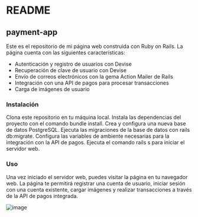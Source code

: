 # README
## payment-app

Este es el repositorio de mi página web construida con Ruby on Rails. La página cuenta con las siguientes características:

* Autenticación y registro de usuarios con Devise
* Recuperación de clave de usuario con Devise
* Envío de correos electrónicos con la gema Action Mailer de Rails
* Integración con una API de pagos para procesar transacciones
* Carga de imágenes de usuario

### Instalación

Clona este repositorio en tu máquina local.
Instala las dependencias del proyecto con el comando bundle install.
Crea y configura una nueva base de datos PostgreSQL.
Ejecuta las migraciones de la base de datos con rails db:migrate.
Configura las variables de ambiente necesarias para la integración con la API de pagos.
Ejecuta el comando rails s para iniciar el servidor web.
### Uso

Una vez iniciado el servidor web, puedes visitar la página en tu navegador web. La página te permitirá registrar una cuenta de usuario, iniciar sesión con una cuenta existente, cargar imágenes y realizar transacciones a través de la API de pagos integrada.

![image](https://user-images.githubusercontent.com/89882027/231524292-fc634c50-4144-445b-8f66-a23b8413e2ee.png)

